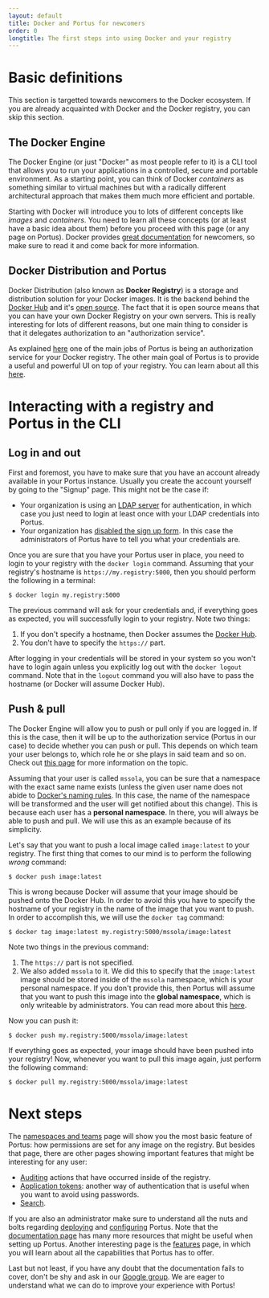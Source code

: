 ```yaml
---
layout: default
title: Docker and Portus for newcomers
order: 0
longtitle: The first steps into using Docker and your registry
---
```



# Basic definitions

<div class="alert alert-info">
This section is targetted towards newcomers to the Docker ecosystem. If you are
already acquainted with Docker and the Docker registry, you can skip this section.
</div>

## The Docker Engine

The Docker Engine (or just "Docker" as most people refer to it) is a CLI tool
that allows you to run your applications in a controlled, secure and portable
environment. As a starting point, you can think of Docker *containers* as
something similar to virtual machines but with a radically different
architectural approach that makes them much more efficient and portable.

Starting with Docker will introduce you to lots of different concepts like
*images* and *containers*. You need to learn all these concepts (or at least
have a basic idea about them) before you proceed with this page (or any page
on Portus). Docker provides
[great documentation](https://www.docker.com/what-docker) for newcomers, so make
sure to read it and come back for more information.

## Docker Distribution and Portus

Docker Distribution (also known as **Docker Registry**) is a storage and
distribution solution for your Docker images. It is the backend behind the
[Docker Hub](https://hub.docker.com/) and it's [open
source](https://github.com/docker/distribution). The fact that it is open source
means that you can have your own Docker Registry on your own servers. This is
really interesting for lots of different reasons, but one main thing to
consider is that it delegates authorization to an "authorization service".

As explained [here](/docs/How-to-setup-secure-registry.html) one of the main
jobs of Portus is being an authorization service for your Docker registry. The
other main goal of Portus is to provide a useful and powerful UI on top of your
registry. You can learn about all this [here](/features.html).

# Interacting with a registry and Portus in the CLI

## Log in and out

First and foremost, you have to make sure that you have an account already
available in your Portus instance. Usually you create the account yourself by
going to the "Signup" page. This might not be the case if:

- Your organization is using an [LDAP server](/features/2_LDAP-support.html)
  for authentication, in which case you just need to login at least once with
  your LDAP credentials into Portus.
- Your organization has
  [disabled the sign up form](/features/disabling_signup.html). In this case
  the administrators of Portus have to tell you what your credentials are.

Once you are sure that you have your Portus user in place, you need to login
to your registry with the `docker login` command. Assuming that your
registry's hostname is `https://my.registry:5000`, then you should perform the
following in a terminal:

    $ docker login my.registry:5000

The previous command will ask for your credentials and, if everything goes as
expected, you will successfully login to your registry. Note two things:

1. If you don't specify a hostname, then Docker assumes the
   [Docker Hub](https://hub.docker.com/).
2. You don't have to specify the `https://` part.

After logging in your credentials will be stored in your system so you won't
have to login again unless you explicitly log out with the `docker logout`
command. Note that in the `logout` command you will also have to pass the
hostname (or Docker will assume Docker Hub).

## Push & pull

The Docker Engine will allow you to push or pull only if you are logged in. If
this is the case, then it will be up to the authorization service (Portus in
our case) to decide whether you can push or pull. This depends on which team
your user belongs to, which role he or she plays in said team and so on. Check
out [this page](/features/3_teams_namespaces_and_users.html) for more
information on the topic.

Assuming that your user is called `mssola`, you can be sure that a namespace
with the exact same name exists (unless the given user name does not abide to
[Docker's naming
rules](https://docs.docker.com/engine/reference/commandline/tag/).  In this
case, the name of the namespace will be transformed and the user will get
notified about this change). This is because each user has a **personal
namespace**. In there, you will always be able to push and pull. We will use
this as an example because of its simplicity.

Let's say that you want to push a local image called `image:latest` to your
registry. The first thing that comes to our mind is to perform the following
*wrong* command:

    $ docker push image:latest

This is wrong because Docker will assume that your image should be pushed onto
the Docker Hub. In order to avoid this you have to specify the hostname of your
registry in the name of the image that you want to push. In order to
accomplish this, we will use the `docker tag` command:

    $ docker tag image:latest my.registry:5000/mssola/image:latest

Note two things in the previous command:

1. The `https://` part is not specified.
2. We also added `mssola` to it. We did this to specify that the `image:latest`
   image should be stored inside of the `mssola` namespace, which is your
   personal namespace. If you don't provide this, then Portus will assume that
   you want to push this image into the **global namespace**, which is only
   writeable by administrators. You can read more about this
   [here](/features/3_teams_namespaces_and_users.html).

Now you can push it:

    $ docker push my.registry:5000/mssola/image:latest

If everything goes as expected, your image should have been pushed into your
registry! Now, whenever you want to pull this image again, just perform the
following command:

    $ docker pull my.registry:5000/mssola/image:latest

# Next steps

The [namespaces and teams](/features/3_teams_namespaces_and_users.html) page
will show you the most basic feature of Portus: how permissions are set for any
image on the registry. But besides that page, there are other pages showing
important features that might be interesting for any user:

- [Auditing](/features/4_audit.html) actions that have occurred inside of the
  registry.
- [Application tokens](/features/application_tokens.html): another way of
  authentication that is useful when you want to avoid using passwords.
- [Search](/features/5_search.html).

If you are also an administrator make sure to understand all the nuts and bolts
regarding [deploying](/docs/deploy.html) and
[configuring](/docs/Configuring-Portus.html) Portus. Note that the
[documentation page](/documentation.html) has many more resources that might be
useful when setting up Portus. Another interesting page is the
[features](/features.html) page, in which you will learn about all the
capabilities that Portus has to offer.

Last but not least, if you have any doubt that the documentation fails to cover,
don't be shy and ask in our [Google
group](https://groups.google.com/forum/#!forum/portus-dev).  We are eager to
understand what we can do to improve your experience with Portus!
